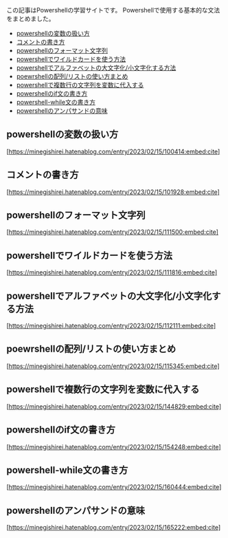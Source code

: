 この記事はPowershellの学習サイトです。
Powershellで使用する基本的な文法をまとめました。


- [powershellの変数の扱い方](#powershellの変数の扱い方)
- [コメントの書き方](#コメントの書き方)
- [powershellのフォーマット文字列](#powershellのフォーマット文字列)
- [powershellでワイルドカードを使う方法](#powershellでワイルドカードを使う方法)
- [powershellでアルファベットの大文字化/小文字化する方法](#powershellでアルファベットの大文字化小文字化する方法)
- [poewrshellの配列/リストの使い方まとめ](#poewrshellの配列リストの使い方まとめ)
- [powershellで複数行の文字列を変数に代入する](#powershellで複数行の文字列を変数に代入する)
- [powershellのif文の書き方](#powershellのif文の書き方)
- [powershell-while文の書き方](#powershell-while文の書き方)
- [powershellのアンパサンドの意味](#powershellのアンパサンドの意味)



## powershellの変数の扱い方

[https://minegishirei.hatenablog.com/entry/2023/02/15/100414:embed:cite]


## コメントの書き方

[https://minegishirei.hatenablog.com/entry/2023/02/15/101928:embed:cite]


## powershellのフォーマット文字列

[https://minegishirei.hatenablog.com/entry/2023/02/15/111500:embed:cite]


## powershellでワイルドカードを使う方法

[https://minegishirei.hatenablog.com/entry/2023/02/15/111816:embed:cite]


## powershellでアルファベットの大文字化/小文字化する方法

[https://minegishirei.hatenablog.com/entry/2023/02/15/112111:embed:cite]


## poewrshellの配列/リストの使い方まとめ

[https://minegishirei.hatenablog.com/entry/2023/02/15/115345:embed:cite]


## powershellで複数行の文字列を変数に代入する

[https://minegishirei.hatenablog.com/entry/2023/02/15/144829:embed:cite]


## powershellのif文の書き方

[https://minegishirei.hatenablog.com/entry/2023/02/15/154248:embed:cite]

## powershell-while文の書き方

[https://minegishirei.hatenablog.com/entry/2023/02/15/160444:embed:cite]




## powershellのアンパサンドの意味

[https://minegishirei.hatenablog.com/entry/2023/02/15/165222:embed:cite]











